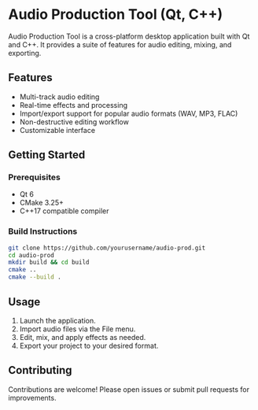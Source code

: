 # Audio Production Tool (Qt, C++)

 Audio Production Tool is a cross-platform desktop application built with Qt and C++. It provides a suite of features for audio editing, mixing, and exporting.

## Features

- Multi-track audio editing
- Real-time effects and processing
- Import/export support for popular audio formats (WAV, MP3, FLAC)
- Non-destructive editing workflow
- Customizable interface

## Getting Started

### Prerequisites

- Qt 6
- CMake 3.25+
- C++17 compatible compiler

### Build Instructions

```bash
git clone https://github.com/yourusername/audio-prod.git
cd audio-prod
mkdir build && cd build
cmake ..
cmake --build .
```

## Usage

1. Launch the application.
2. Import audio files via the File menu.
3. Edit, mix, and apply effects as needed.
4. Export your project to your desired format.

## Contributing

Contributions are welcome! Please open issues or submit pull requests for improvements.

